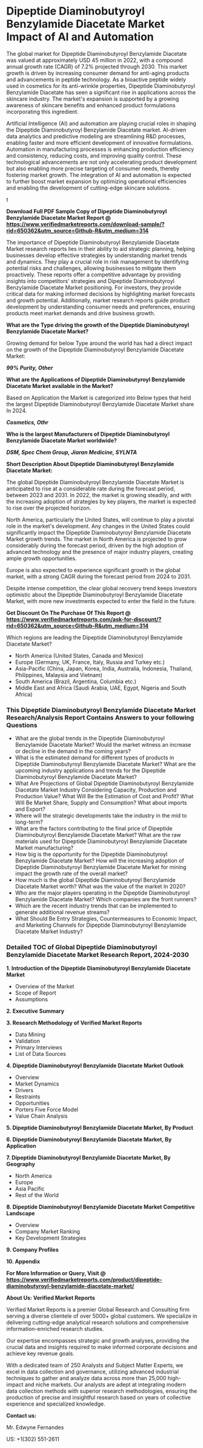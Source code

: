 <meta name="title" content="Global Dipeptide Diaminobutyroyl Benzylamide Diacetate Market Impact of AI and Automation"><meta name="description" content="The global market for Dipeptide Diaminobutyroyl Benzylamide Diacetate was valued at approximately USD 45 million in 2022, with a compound annual growth rate (CAGR) of "><meta name="title" content="Dipeptide Diaminobutyroyl Benzylamide Diacetate Market Size, Share, Scope, Trends, Growth, Opportunities, Analysis, Forecast"><h1>Dipeptide Diaminobutyroyl Benzylamide Diacetate Market Impact of AI and Automation</h1><p>The global market for Dipeptide Diaminobutyroyl Benzylamide Diacetate was valued at approximately USD 45 million in 2022, with a compound annual growth rate (CAGR) of 7.2% projected through 2030. This market growth is driven by increasing consumer demand for anti-aging products and advancements in peptide technology. As a bioactive peptide widely used in cosmetics for its anti-wrinkle properties, Dipeptide Diaminobutyroyl Benzylamide Diacetate has seen a significant rise in applications across the skincare industry. The market's expansion is supported by a growing awareness of skincare benefits and enhanced product formulations incorporating this ingredient.</p><p>Artificial Intelligence (AI) and automation are playing crucial roles in shaping the Dipeptide Diaminobutyroyl Benzylamide Diacetate market. AI-driven data analytics and predictive modeling are streamlining R&D processes, enabling faster and more efficient development of innovative formulations. Automation in manufacturing processes is enhancing production efficiency and consistency, reducing costs, and improving quality control. These technological advancements are not only accelerating product development but also enabling more precise targeting of consumer needs, thereby fostering market growth. The integration of AI and automation is expected to further boost market expansion by optimizing operational efficiencies and enabling the development of cutting-edge skincare solutions.</p>t</p><p id="" class=""><strong>Download Full PDF Sample Copy of Dipeptide Diaminobutyroyl Benzylamide Diacetate Market Report @ <a href="https://www.verifiedmarketreports.com/download-sample/?rid=650362&utm_source=Github-R&utm_medium=314" target="_blank">https://www.verifiedmarketreports.com/download-sample/?rid=650362&utm_source=Github-R&utm_medium=314</a></strong></p><p>The importance of&nbsp;Dipeptide Diaminobutyroyl Benzylamide Diacetate Market research reports lies in their ability to aid strategic planning, helping businesses develop effective strategies by understanding market trends and dynamics. They play a crucial role in risk management by identifying potential risks and challenges, allowing businesses to mitigate them proactively. These reports offer a competitive advantage by providing insights into competitors' strategies and Dipeptide Diaminobutyroyl Benzylamide Diacetate Market positioning. For investors, they provide critical data for making informed decisions by highlighting market forecasts and growth potential. Additionally, market research reports guide product development by understanding consumer needs and preferences, ensuring products meet market demands and drive business growth.</p><p><strong>What are the&nbsp;Type driving the growth of the Dipeptide Diaminobutyroyl Benzylamide Diacetate Market?</strong></p><p id="" class="">Growing demand for below Type around the world has had a direct impact on the growth of the Dipeptide Diaminobutyroyl Benzylamide Diacetate Market:</p><em><strong>99% Purity, Other</strong></em></p><strong>What are the&nbsp;Applications&nbsp;of Dipeptide Diaminobutyroyl Benzylamide Diacetate Market available in the Market?</strong></p><p id="" class="">Based on Application the Market is categorized into Below types that held the largest Dipeptide Diaminobutyroyl Benzylamide Diacetate Market share In 2024.</p><em><strong>Cosmetics, Othr</strong></em></p><strong>Who is the largest Manufacturers of Dipeptide Diaminobutyroyl Benzylamide Diacetate Market worldwide?</strong></p><p><em><strong>DSM, Spec Chem Group, Jiaran Medicine, SYLNTA</strong></em></p><p id="" class=""><strong>Short Description About Dipeptide Diaminobutyroyl Benzylamide Diacetate Market:</strong></p><p>The global Dipeptide Diaminobutyroyl Benzylamide Diacetate Market is anticipated to rise at a considerable rate during the forecast period, between 2023 and 2031. In 2022, the market is growing steadily, and with the increasing adoption of strategies by key players, the market is expected to rise over the projected horizon.</p><p>North America, particularly the United States, will continue to play a pivotal role in the market's development. Any changes in the United States could significantly impact the Dipeptide Diaminobutyroyl Benzylamide Diacetate Market growth trends. The market in North America is projected to grow considerably during the forecast period, driven by the high adoption of advanced technology and the presence of major industry players, creating ample growth opportunities.</p><p>Europe is also expected to experience significant growth in the global market, with a strong CAGR during the forecast period from 2024 to 2031.</p><p>Despite intense competition, the clear global recovery trend keeps investors optimistic about the Dipeptide Diaminobutyroyl Benzylamide Diacetate Market, with more new investments expected to enter the field in the future.</p><p id="" class=""><strong>Get Discount On The Purchase Of This Report @ <a href="https://www.verifiedmarketreports.com/ask-for-discount/?rid=650362&utm_source=Github-R&utm_medium=314" target="_blank">https://www.verifiedmarketreports.com/ask-for-discount/?rid=650362&utm_source=Github-R&utm_medium=314</a></strong></p>Which regions are leading the Dipeptide Diaminobutyroyl Benzylamide Diacetate Market?</p><ul><li>North America (United States, Canada and Mexico)</li><li>Europe (Germany, UK, France, Italy, Russia and Turkey etc.)</li><li>Asia-Pacific (China, Japan, Korea, India, Australia, Indonesia, Thailand, Philippines, Malaysia and Vietnam)</li><li>South America (Brazil, Argentina, Columbia etc.)</li><li>Middle East and Africa (Saudi Arabia, UAE, Egypt, Nigeria and South Africa)</li></ul><h3 id="" class="">This Dipeptide Diaminobutyroyl Benzylamide Diacetate Market Research/Analysis Report Contains Answers to your following Questions</h3><ul><li>What are the global trends in the Dipeptide Diaminobutyroyl Benzylamide Diacetate Market? Would the market witness an increase or decline in the demand in the coming years?</li><li>What is the estimated demand for different types of products in Dipeptide Diaminobutyroyl Benzylamide Diacetate Market? What are the upcoming industry applications and trends for the Dipeptide Diaminobutyroyl Benzylamide Diacetate Market?</li><li>What Are Projections of Global Dipeptide Diaminobutyroyl Benzylamide Diacetate Market Industry Considering Capacity, Production and Production Value? What Will Be the Estimation of Cost and Profit? What Will Be Market Share, Supply and Consumption? What about imports and Export?</li><li>Where will the strategic developments take the industry in the mid to long-term?</li><li>What are the factors contributing to the final price of Dipeptide Diaminobutyroyl Benzylamide Diacetate Market? What are the raw materials used for Dipeptide Diaminobutyroyl Benzylamide Diacetate Market manufacturing?</li><li>How big is the opportunity for the Dipeptide Diaminobutyroyl Benzylamide Diacetate Market? How will the increasing adoption of Dipeptide Diaminobutyroyl Benzylamide Diacetate Market for mining impact the growth rate of the overall market?</li><li>How much is the global Dipeptide Diaminobutyroyl Benzylamide Diacetate Market worth? What was the value of the market In 2020?</li><li>Who are the major players operating in the Dipeptide Diaminobutyroyl Benzylamide Diacetate Market? Which companies are the front runners?</li><li>Which are the recent industry trends that can be implemented to generate additional revenue streams?</li><li>What Should Be Entry Strategies, Countermeasures to Economic Impact, and Marketing Channels for Dipeptide Diaminobutyroyl Benzylamide Diacetate Market Industry?</li></ul><h3 id="" class="">Detailed TOC of Global Dipeptide Diaminobutyroyl Benzylamide Diacetate Market Research Report, 2024-2030</h3><p id="" class=""><strong>1. Introduction of the Dipeptide Diaminobutyroyl Benzylamide Diacetate Market</strong></p><ul><li>Overview of the Market</li><li>Scope of Report</li><li>Assumptions</li></ul><p id="" class=""><strong>2. Executive Summary</strong></p><p id="" class=""><strong>3. Research Methodology of Verified Market Reports</strong></p><ul><li>Data Mining</li><li>Validation</li><li>Primary Interviews</li><li>List of Data Sources</li></ul><p id="" class=""><strong>4. Dipeptide Diaminobutyroyl Benzylamide Diacetate Market Outlook</strong></p><ul><li>Overview</li><li>Market Dynamics</li><li>Drivers</li><li>Restraints</li><li>Opportunities</li><li>Porters Five Force Model</li><li>Value Chain Analysis</li></ul><p id="" class=""><strong>5. Dipeptide Diaminobutyroyl Benzylamide Diacetate Market, By Product</strong></p><p id="" class=""><strong>6. Dipeptide Diaminobutyroyl Benzylamide Diacetate Market, By Application</strong></p><p id="" class=""><strong>7. Dipeptide Diaminobutyroyl Benzylamide Diacetate Market, By Geography</strong></p><ul><li>North America</li><li>Europe</li><li>Asia Pacific</li><li>Rest of the World</li></ul><p id="" class=""><strong>8. Dipeptide Diaminobutyroyl Benzylamide Diacetate Market Competitive Landscape</strong></p><ul><li>Overview</li><li>Company Market Ranking</li><li>Key Development Strategies</li></ul><p id="" class=""><strong>9. Company Profiles</strong></p><p id="" class=""><strong>10. Appendix</strong></p><p id="" class=""><strong>For More Information or Query, Visit @ <a href="https://www.verifiedmarketreports.com/product/dipeptide-diaminobutyroyl-benzylamide-diacetate-market/" target="_blank">https://www.verifiedmarketreports.com/product/dipeptide-diaminobutyroyl-benzylamide-diacetate-market/</a></strong></p><p id="" class=""><strong>About Us: Verified Market Reports</strong></p><p id="" class="">Verified Market Reports is a premier Global Research and Consulting firm serving a diverse clientele of over 5000+ global customers. We specialize in delivering cutting-edge analytical research solutions and comprehensive information-enriched research studies.</p><p id="" class="">Our expertise encompasses strategic and growth analyses, providing the crucial data and insights required to make informed corporate decisions and achieve key revenue goals.</p><p id="" class="">With a dedicated team of 250 Analysts and Subject Matter Experts, we excel in data collection and governance, utilizing advanced industrial techniques to gather and analyze data across more than 25,000 high-impact and niche markets. Our analysts are adept at integrating modern data collection methods with superior research methodologies, ensuring the production of precise and insightful research based on years of collective experience and specialized knowledge.</p><p id="" class=""><strong>Contact us:</strong></p><p id="" class="">Mr. Edwyne Fernandes</p><p id="" class="">US: +1(302) 551-2611</p>